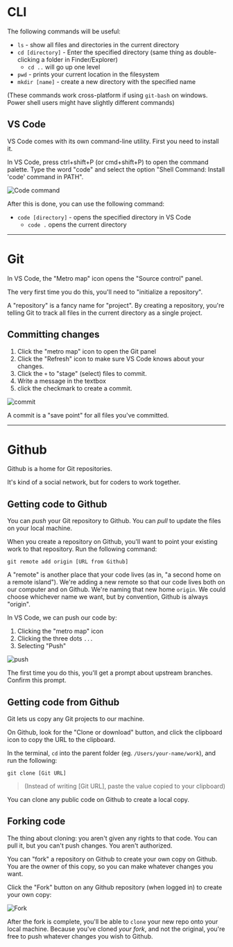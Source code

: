 # CLI

The following commands will be useful:

- `ls` - show all files and directories in the current directory
- `cd [directory]` - Enter the specified directory (same thing as double-clicking a folder in Finder/Explorer)
  - `cd ..` will go up one level
- `pwd` - prints your current location in the filesystem
- `mkdir [name]` - create a new directory with the specified name

(These commands work cross-platform if using `git-bash` on windows. Power shell users might have slightly different commands)

## VS Code

VS Code comes with its own command-line utility. First you need to install it.

In VS Code, press ctrl+shift+P (or cmd+shift+P) to open the command palette. Type the word "code" and select the option "Shell Command: Install 'code' command in PATH".

![Code command](../assets/code-command.png)

After this is done, you can use the following command:

- `code [directory]` - opens the specified directory in VS Code
  - `code .` opens the current directory

---

# Git

In VS Code, the "Metro map" icon opens the "Source control" panel.

The very first time you do this, you'll need to "initialize a repository".

A "repository" is a fancy name for "project". By creating a repository, you're telling Git to track all files in the current directory as a single project.

## Committing changes

1. Click the "metro map" icon to open the Git panel
2. Click the "Refresh" icon to make sure VS Code knows about your changes.
3. Click the `+` to "stage" (select) files to commit.
4. Write a message in the textbox
5. click the checkmark to create a commit.

![commit](../assets/commit.png)

A commit is a "save point" for all files you've committed.

---

# Github

Github is a home for Git repositories.

It's kind of a social network, but for coders to work together.

## Getting code to Github

You can _push_ your Git repository to Github. You can _pull_ to update the files on your local machine.

When you create a repository on Github, you'll want to point your existing work to that repository. Run the following command:

```
git remote add origin [URL from Github]
```

A "remote" is another place that your code lives (as in, "a second home on a remote island"). We're adding a new remote so that our code lives both on our computer and on Github. We're naming that new home `origin`. We could choose whichever name we want, but by convention, Github is always "origin".

In VS Code, we can push our code by:

1. Clicking the "metro map" icon
2. Clicking the three dots `...`
3. Selecting "Push"

![push](../assets/push.png)

The first time you do this, you'll get a prompt about upstream branches. Confirm this prompt.

## Getting code from Github

Git lets us copy any Git projects to our machine.

On Github, look for the "Clone or download" button, and click the clipboard icon to copy the URL to the clipboard.

In the terminal, `cd` into the parent folder (eg. `/Users/your-name/work`), and run the following:

```
git clone [Git URL]
```

> (Instead of writing [Git URL], paste the value copied to your clipboard)

You can clone any public code on Github to create a local copy.

## Forking code

The thing about cloning: you aren't given any rights to that code. You can pull it, but you can't push changes. You aren't authorized.

You can "fork" a repository on Github to create your own copy on Github. You are the owner of this copy, so you can make whatever changes you want.

Click the "Fork" button on any Github repository (when logged in) to create your own copy:

![Fork](../assets/fork.png)

After the fork is complete, you'll be able to `clone` your new repo onto your local machine. Because you've cloned _your fork_, and not the original, you're free to push whatever changes you wish to Github.
